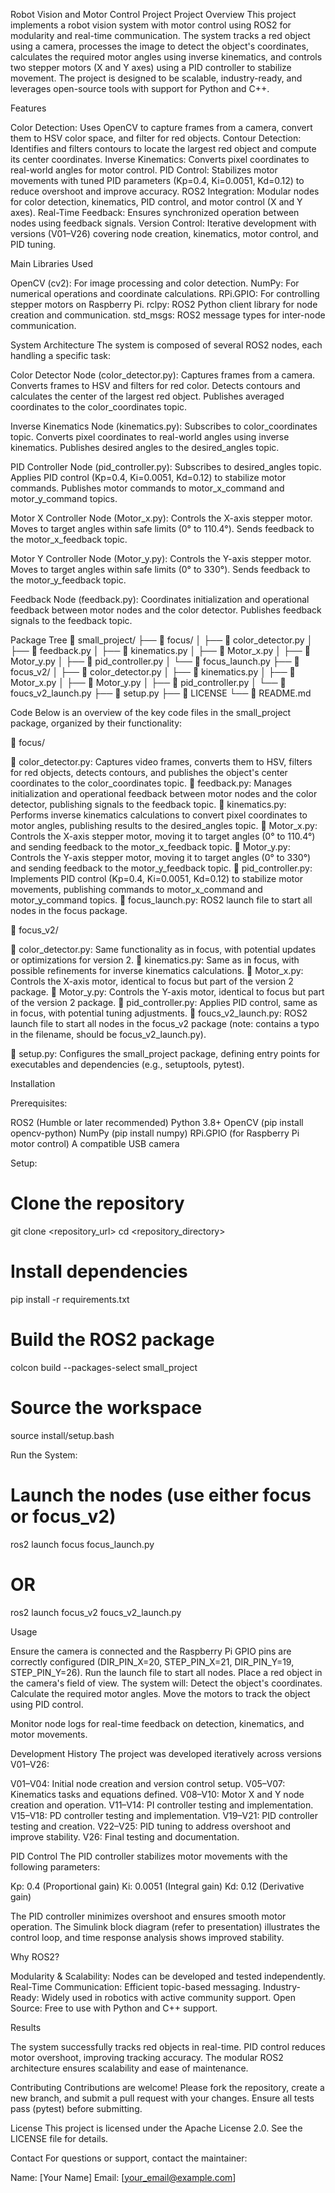 Robot Vision and Motor Control Project
Project Overview
This project implements a robot vision system with motor control using ROS2 for modularity and real-time communication. The system tracks a red object using a camera, processes the image to detect the object's coordinates, calculates the required motor angles using inverse kinematics, and controls two stepper motors (X and Y axes) using a PID controller to stabilize movement. The project is designed to be scalable, industry-ready, and leverages open-source tools with support for Python and C++.

Features

Color Detection: Uses OpenCV to capture frames from a camera, convert them to HSV color space, and filter for red objects.
Contour Detection: Identifies and filters contours to locate the largest red object and compute its center coordinates.
Inverse Kinematics: Converts pixel coordinates to real-world angles for motor control.
PID Control: Stabilizes motor movements with tuned PID parameters (Kp=0.4, Ki=0.0051, Kd=0.12) to reduce overshoot and improve accuracy.
ROS2 Integration: Modular nodes for color detection, kinematics, PID control, and motor control (X and Y axes).
Real-Time Feedback: Ensures synchronized operation between nodes using feedback signals.
Version Control: Iterative development with versions (V01–V26) covering node creation, kinematics, motor control, and PID tuning.


Main Libraries Used

OpenCV (cv2): For image processing and color detection.
NumPy: For numerical operations and coordinate calculations.
RPi.GPIO: For controlling stepper motors on Raspberry Pi.
rclpy: ROS2 Python client library for node creation and communication.
std_msgs: ROS2 message types for inter-node communication.


System Architecture
The system is composed of several ROS2 nodes, each handling a specific task:

Color Detector Node (color_detector.py):
Captures frames from a camera.
Converts frames to HSV and filters for red color.
Detects contours and calculates the center of the largest red object.
Publishes averaged coordinates to the color_coordinates topic.


Inverse Kinematics Node (kinematics.py):
Subscribes to color_coordinates topic.
Converts pixel coordinates to real-world angles using inverse kinematics.
Publishes desired angles to the desired_angles topic.


PID Controller Node (pid_controller.py):
Subscribes to desired_angles topic.
Applies PID control (Kp=0.4, Ki=0.0051, Kd=0.12) to stabilize motor commands.
Publishes motor commands to motor_x_command and motor_y_command topics.


Motor X Controller Node (Motor_x.py):
Controls the X-axis stepper motor.
Moves to target angles within safe limits (0° to 110.4°).
Sends feedback to the motor_x_feedback topic.


Motor Y Controller Node (Motor_y.py):
Controls the Y-axis stepper motor.
Moves to target angles within safe limits (0° to 330°).
Sends feedback to the motor_y_feedback topic.


Feedback Node (feedback.py):
Coordinates initialization and operational feedback between motor nodes and the color detector.
Publishes feedback signals to the feedback topic.




Package Tree
📁 small_project/
├── 📁 focus/
│   ├── 🐍 color_detector.py
│   ├── 🐍 feedback.py
│   ├── 🐍 kinematics.py
│   ├── 🐍 Motor_x.py
│   ├── 🐍 Motor_y.py
│   ├── 🐍 pid_controller.py
│   └── 🚀 focus_launch.py
├── 📁 focus_v2/
│   ├── 🐍 color_detector.py
│   ├── 🐍 kinematics.py
│   ├── 🐍 Motor_x.py
│   ├── 🐍 Motor_y.py
│   ├── 🐍 pid_controller.py
│   └── 🚀 foucs_v2_launch.py
├── 🐍 setup.py
├── 📜 LICENSE
└── 📝 README.md


Code
Below is an overview of the key code files in the small_project package, organized by their functionality:

📁 focus/

🐍 color_detector.py: Captures video frames, converts them to HSV, filters for red objects, detects contours, and publishes the object's center coordinates to the color_coordinates topic.
🐍 feedback.py: Manages initialization and operational feedback between motor nodes and the color detector, publishing signals to the feedback topic.
🐍 kinematics.py: Performs inverse kinematics calculations to convert pixel coordinates to motor angles, publishing results to the desired_angles topic.
🐍 Motor_x.py: Controls the X-axis stepper motor, moving it to target angles (0° to 110.4°) and sending feedback to the motor_x_feedback topic.
🐍 Motor_y.py: Controls the Y-axis stepper motor, moving it to target angles (0° to 330°) and sending feedback to the motor_y_feedback topic.
🐍 pid_controller.py: Implements PID control (Kp=0.4, Ki=0.0051, Kd=0.12) to stabilize motor movements, publishing commands to motor_x_command and motor_y_command topics.
🚀 focus_launch.py: ROS2 launch file to start all nodes in the focus package.


📁 focus_v2/

🐍 color_detector.py: Same functionality as in focus, with potential updates or optimizations for version 2.
🐍 kinematics.py: Same as in focus, with possible refinements for inverse kinematics calculations.
🐍 Motor_x.py: Controls the X-axis motor, identical to focus but part of the version 2 package.
🐍 Motor_y.py: Controls the Y-axis motor, identical to focus but part of the version 2 package.
🐍 pid_controller.py: Applies PID control, same as in focus, with potential tuning adjustments.
🚀 foucs_v2_launch.py: ROS2 launch file to start all nodes in the focus_v2 package (note: contains a typo in the filename, should be focus_v2_launch.py).


🐍 setup.py: Configures the small_project package, defining entry points for executables and dependencies (e.g., setuptools, pytest).



Installation

Prerequisites:

ROS2 (Humble or later recommended)
Python 3.8+
OpenCV (pip install opencv-python)
NumPy (pip install numpy)
RPi.GPIO (for Raspberry Pi motor control)
A compatible USB camera


Setup:
# Clone the repository
git clone <repository_url>
cd <repository_directory>

# Install dependencies
pip install -r requirements.txt

# Build the ROS2 package
colcon build --packages-select small_project

# Source the workspace
source install/setup.bash


Run the System:
# Launch the nodes (use either focus or focus_v2)
ros2 launch focus focus_launch.py
# OR
ros2 launch focus_v2 foucs_v2_launch.py




Usage

Ensure the camera is connected and the Raspberry Pi GPIO pins are correctly configured (DIR_PIN_X=20, STEP_PIN_X=21, DIR_PIN_Y=19, STEP_PIN_Y=26).
Run the launch file to start all nodes.
Place a red object in the camera's field of view. The system will:
Detect the object's coordinates.
Calculate the required motor angles.
Move the motors to track the object using PID control.


Monitor node logs for real-time feedback on detection, kinematics, and motor movements.


Development History
The project was developed iteratively across versions V01–V26:

V01–V04: Initial node creation and version control setup.
V05–V07: Kinematics tasks and equations defined.
V08–V10: Motor X and Y node creation and operation.
V11–V14: PI controller testing and implementation.
V15–V18: PD controller testing and implementation.
V19–V21: PID controller testing and creation.
V22–V25: PID tuning to address overshoot and improve stability.
V26: Final testing and documentation.


PID Control
The PID controller stabilizes motor movements with the following parameters:

Kp: 0.4 (Proportional gain)
Ki: 0.0051 (Integral gain)
Kd: 0.12 (Derivative gain)

The PID controller minimizes overshoot and ensures smooth motor operation. The Simulink block diagram (refer to presentation) illustrates the control loop, and time response analysis shows improved stability.

Why ROS2?

Modularity & Scalability: Nodes can be developed and tested independently.
Real-Time Communication: Efficient topic-based messaging.
Industry-Ready: Widely used in robotics with active community support.
Open Source: Free to use with Python and C++ support.


Results

The system successfully tracks red objects in real-time.
PID control reduces motor overshoot, improving tracking accuracy.
The modular ROS2 architecture ensures scalability and ease of maintenance.


Contributing
Contributions are welcome! Please fork the repository, create a new branch, and submit a pull request with your changes. Ensure all tests pass (pytest) before submitting.

License
This project is licensed under the Apache License 2.0. See the LICENSE file for details.

Contact
For questions or support, contact the maintainer:

Name: [Your Name]
Email: [your_email@example.com]

